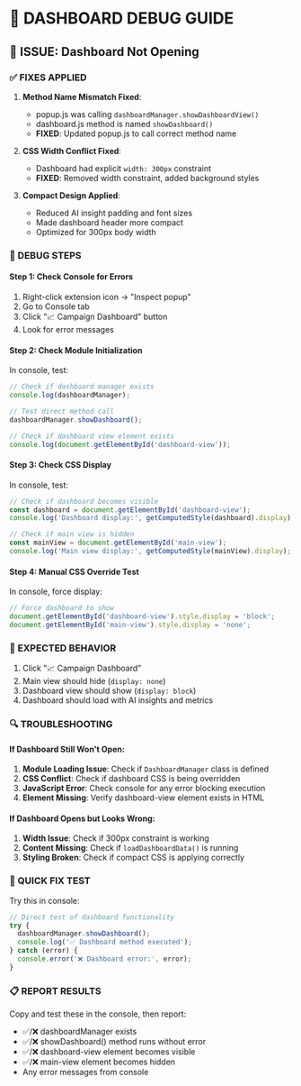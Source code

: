 # 🔧 DASHBOARD DEBUG GUIDE

## 🚨 ISSUE: Dashboard Not Opening

### ✅ FIXES APPLIED

1. **Method Name Mismatch Fixed**:
   - popup.js was calling `dashboardManager.showDashboardView()`
   - dashboard.js method is named `showDashboard()`
   - **FIXED**: Updated popup.js to call correct method name

2. **CSS Width Conflict Fixed**:
   - Dashboard had explicit `width: 300px` constraint
   - **FIXED**: Removed width constraint, added background styles

3. **Compact Design Applied**:
   - Reduced AI insight padding and font sizes
   - Made dashboard header more compact
   - Optimized for 300px body width

### 🧪 DEBUG STEPS

#### **Step 1: Check Console for Errors**

1. Right-click extension icon → "Inspect popup"
2. Go to Console tab
3. Click "📈 Campaign Dashboard" button
4. Look for error messages

#### **Step 2: Check Module Initialization**

In console, test:

```javascript
// Check if dashboard manager exists
console.log(dashboardManager);

// Test direct method call
dashboardManager.showDashboard();

// Check if dashboard view element exists
console.log(document.getElementById('dashboard-view'));
```

#### **Step 3: Check CSS Display**

In console, test:

```javascript
// Check if dashboard becomes visible
const dashboard = document.getElementById('dashboard-view');
console.log('Dashboard display:', getComputedStyle(dashboard).display);

// Check if main view is hidden
const mainView = document.getElementById('main-view');
console.log('Main view display:', getComputedStyle(mainView).display);
```

#### **Step 4: Manual CSS Override Test**

In console, force display:

```javascript
// Force dashboard to show
document.getElementById('dashboard-view').style.display = 'block';
document.getElementById('main-view').style.display = 'none';
```

### 🎯 EXPECTED BEHAVIOR

1. Click "📈 Campaign Dashboard"
2. Main view should hide (`display: none`)
3. Dashboard view should show (`display: block`)
4. Dashboard should load with AI insights and metrics

### 🔍 TROUBLESHOOTING

#### **If Dashboard Still Won't Open:**

1. **Module Loading Issue**: Check if `DashboardManager` class is defined
2. **CSS Conflict**: Check if dashboard CSS is being overridden
3. **JavaScript Error**: Check console for any error blocking execution
4. **Element Missing**: Verify dashboard-view element exists in HTML

#### **If Dashboard Opens but Looks Wrong:**

1. **Width Issue**: Check if 300px constraint is working
2. **Content Missing**: Check if `loadDashboardData()` is running
3. **Styling Broken**: Check if compact CSS is applying correctly

### 🚀 QUICK FIX TEST

Try this in console:

```javascript
// Direct test of dashboard functionality
try {
  dashboardManager.showDashboard();
  console.log('✅ Dashboard method executed');
} catch (error) {
  console.error('❌ Dashboard error:', error);
}
```

### 📋 REPORT RESULTS

Copy and test these in the console, then report:

- ✅/❌ dashboardManager exists
- ✅/❌ showDashboard() method runs without error  
- ✅/❌ dashboard-view element becomes visible
- ✅/❌ main-view element becomes hidden
- Any error messages from console
